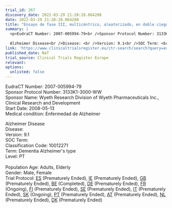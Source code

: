 ```yaml
---
trial_id: 267
discovery_date: 2022-03-29 21:28:28.064288
date: 2022-03-29 21:28:28.064288
title: "Ensayo de fase III, multicéntrico, aleatorizado, en doble ciego, controlado con placebo y de grupos paralelos, sobre la eficacia y la seguridad del bapineuzumab (AAB-001, ELN115727) en pacientes co..."
summary: |
  <p>EudraCT Number: 2007-005994-79<br />Sponsor Protocol Number: 3133K1-3000-WW<br />Sponsor Name: Wyeth Research Division of Wyeth Pharmaceuticals Inc., Clinical Research and Development<br />Start Date: 2008-05-13<br />Medical condition: Enfermedad de Alzheimer
  
  Alzheimer Disease<br />Disease: <br />Version: 9.1<br />SOC Term: <br />Classification Code: 10012271<br />Term: Dementia Alzheimer's type<br />Level: PT<br /><br />Population Age: Adults, Elderly<br />Gender: Male, Female<br />Trial Protocol: <a href="https://www.clinicaltrialsregister.eu/ctr-search/trial/2007-005994-79/ES">ES</a> (Prematurely Ended), <a href="https://www.clinicaltrialsregister.eu/ctr-search/trial/2007-005994-79/IE">IE</a> (Prematurely Ended), <a href="https://www.clinicaltrialsregister.eu/ctr-search/trial/2007-005994-79/GB">GB</a> (Prematurely Ended), <a href="https://www.clinicaltrialsregister.eu/ctr-search/trial/2007-005994-79/BE">BE</a> (Completed), <a href="https://www.clinicaltrialsregister.eu/ctr-search/trial/2007-005994-79/DE">DE</a> (Prematurely Ended), <a href="https://www.clinicaltrialsregister.eu/ctr-search/trial/2007-005994-79/FR">FR</a> (Ongoing), <a href="https://www.clinicaltrialsregister.eu/ctr-search/trial/2007-005994-79/FI">FI</a> (Prematurely Ended), <a href="https://www.clinicaltrialsregister.eu/ctr-search/trial/2007-005994-79/SE">SE</a> (Prematurely Ended), <a href="https://www.clinicaltrialsregister.eu/ctr-search/trial/2007-005994-79/IT">IT</a> (Prematurely Ended), <a href="https://www.clinicaltrialsregister.eu/ctr-search/trial/2007-005994-79/SK">SK</a> (Ongoing), <a href="https://www.clinicaltrialsregister.eu/ctr-search/trial/2007-005994-79/PT">PT</a> (Prematurely Ended), <a href="https://www.clinicaltrialsregister.eu/ctr-search/trial/2007-005994-79/AT">AT</a> (Prematurely Ended), <a href="https://www.clinicaltrialsregister.eu/ctr-search/trial/2007-005994-79/NL">NL</a> (Prematurely Ended), <a href="https://www.clinicaltrialsregister.eu/ctr-search/trial/2007-005994-79/DK">DK</a> (Prematurely Ended)</p>
link: 'https://www.clinicaltrialsregister.eu/ctr-search/search?query=eudract_number:2007-005994-79'
published_date: NaT
trial_source: Clinical Trials Register Europe
relevant: 
options:
  unlisted: false
---
```

<p>EudraCT Number: 2007-005994-79<br />Sponsor Protocol Number: 3133K1-3000-WW<br />Sponsor Name: Wyeth Research Division of Wyeth Pharmaceuticals Inc., Clinical Research and Development<br />Start Date: 2008-05-13<br />Medical condition: Enfermedad de Alzheimer

Alzheimer Disease<br />Disease: <br />Version: 9.1<br />SOC Term: <br />Classification Code: 10012271<br />Term: Dementia Alzheimer's type<br />Level: PT<br /><br />Population Age: Adults, Elderly<br />Gender: Male, Female<br />Trial Protocol: <a href="https://www.clinicaltrialsregister.eu/ctr-search/trial/2007-005994-79/ES">ES</a> (Prematurely Ended), <a href="https://www.clinicaltrialsregister.eu/ctr-search/trial/2007-005994-79/IE">IE</a> (Prematurely Ended), <a href="https://www.clinicaltrialsregister.eu/ctr-search/trial/2007-005994-79/GB">GB</a> (Prematurely Ended), <a href="https://www.clinicaltrialsregister.eu/ctr-search/trial/2007-005994-79/BE">BE</a> (Completed), <a href="https://www.clinicaltrialsregister.eu/ctr-search/trial/2007-005994-79/DE">DE</a> (Prematurely Ended), <a href="https://www.clinicaltrialsregister.eu/ctr-search/trial/2007-005994-79/FR">FR</a> (Ongoing), <a href="https://www.clinicaltrialsregister.eu/ctr-search/trial/2007-005994-79/FI">FI</a> (Prematurely Ended), <a href="https://www.clinicaltrialsregister.eu/ctr-search/trial/2007-005994-79/SE">SE</a> (Prematurely Ended), <a href="https://www.clinicaltrialsregister.eu/ctr-search/trial/2007-005994-79/IT">IT</a> (Prematurely Ended), <a href="https://www.clinicaltrialsregister.eu/ctr-search/trial/2007-005994-79/SK">SK</a> (Ongoing), <a href="https://www.clinicaltrialsregister.eu/ctr-search/trial/2007-005994-79/PT">PT</a> (Prematurely Ended), <a href="https://www.clinicaltrialsregister.eu/ctr-search/trial/2007-005994-79/AT">AT</a> (Prematurely Ended), <a href="https://www.clinicaltrialsregister.eu/ctr-search/trial/2007-005994-79/NL">NL</a> (Prematurely Ended), <a href="https://www.clinicaltrialsregister.eu/ctr-search/trial/2007-005994-79/DK">DK</a> (Prematurely Ended)</p>